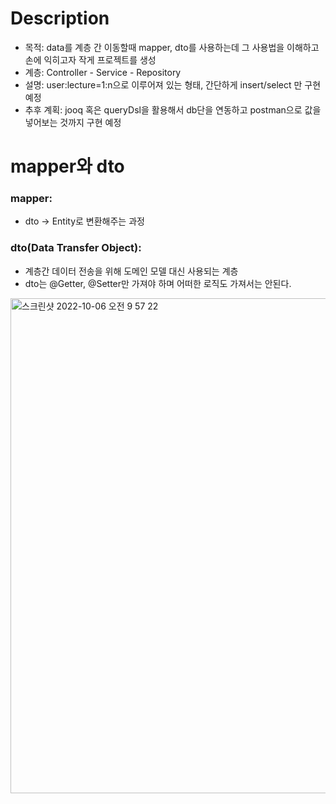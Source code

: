 # Description
- 목적: data를 계층 간 이동할때 mapper, dto를 사용하는데 그 사용법을 이해하고 손에 익히고자 작게 프로젝트를 생성
- 계층: Controller - Service - Repository
- 설명: user:lecture=1:n으로 이루어져 있는 형태, 간단하게 insert/select 만 구현 예정
- 추후 계획: jooq 혹은 queryDsl을 활용해서 db단을 연동하고 postman으로 값을 넣어보는 것까지 구현 예정

# mapper와 dto
### mapper: 
- dto -> Entity로 변환해주는 과정
### dto(Data Transfer Object):  
- 계층간 데이터 전송을 위해 도메인 모델 대신 사용되는 계층
- dto는 @Getter, @Setter만 가져야 하며 어떠한 로직도 가져서는 안된다.


<img width="792" alt="스크린샷 2022-10-06 오전 9 57 22" src="https://user-images.githubusercontent.com/96981475/194190037-8b87a09c-3fc8-4219-b422-9df59f4e4553.png">

